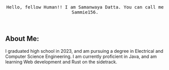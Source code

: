 <p align="left"><strong></strong></p><p align="center">
    <samp>
    Hello, fellow Human!! I am Samanwaya Datta. You can call me Sammie156.<br>
    </samp>
    <br>
<br>

## About Me:
I graduated high school in 2023, and am pursuing a degree in Electrical and Computer Science Engineering. 
I am currently proficient in Java, and am learning Web development and Rust on the sidetrack. 
